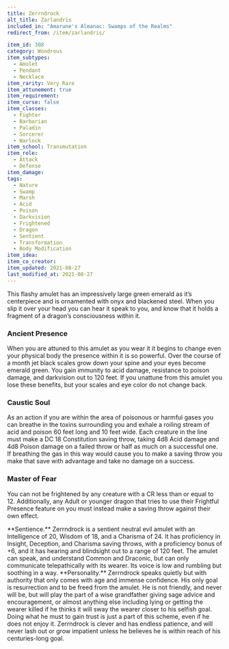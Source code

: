 ```yaml
---
title: Zerrndrock
alt_title: Zarlandris
included_in: "Amarune's Almanac: Swamps of the Realms"
redirect_from: /item/zarlandris/

item_id: 308
category: Wondrous
item_subtypes: 
  - Amulet
  - Pendant
  - Necklace
item_rarity: Very Rare
item_attunement: true
item_requirement: 
item_curse: false
item_classes: 
  - Fighter
  - Barbarian
  - Paladin
  - Sorcerer
  - Warlock
item_school: Transmutation
item_role: 
  - Attack
  - Defense
item_damage: 
tags:
  - Nature
  - Swamp
  - Marsh
  - Acid
  - Poison
  - Darkvision
  - Frightened
  - Dragon
  - Sentient
  - Transformation
  - Body Modification
item_idea: 
item_co_creator: 
item_updated: 2021-08-27
last_modified_at: 2021-08-27
---
```



This flashy amulet has an impressively large green emerald as it’s centerpiece and is ornamented with onyx and blackened steel. When you slip it over your head you can hear it speak to you, and know that it holds a fragment of a dragon’s consciousness within it.

### Ancient Presence
When you are attuned to this amulet as you wear it it begins to change even your physical body the presence within it is so powerful. Over the course of a month jet black scales grow down your spine and your eyes become emerald green. You gain immunity to acid damage, resistance to poison damage, and darkvision out to 120 feet. If you unattune from this amulet you lose these benefits, but your scales and eye color do not change back.

### Caustic Soul
As an action if you are within the area of poisonous or harmful gases you can breathe in the toxins surrounding you and exhale a roiling stream of acid and poison 60 feet long and 10 feet wide. Each creature in the line must make a DC 18 Constitution saving throw, taking 4d8 Acid damage and 4d8 Poison damage on a failed throw or half as much on a successful one. If breathing the gas in this way would cause you to make a saving throw you make that save with advantage and take no damage on a success.

### Master of Fear
You can not be frightened by any creature with a CR less than or equal to 12. Additionally, any Adult or younger dragon that tries to use their Frightful Presence feature on you must instead make a saving throw against their own effect.

<div class="sentience">
**Sentience.** Zerrndrock is a sentient neutral evil amulet with an Intelligence of 20, Wisdom of 18, and a Charisma of 24. It has proficiency in Insight, Deception, and Charisma saving throws, with a proficiency bonus of +6, and it has hearing and blindsight out to a range of 120 feet. The amulet can speak, and understand Common and Draconic, but can only communicate telepathically with its wearer. Its voice is low and rumbling but soothing in a way.  
**Personality.** Zerrndrock speaks quietly but with authority that only comes with age and immense confidence. His only goal is resurrection and to be freed from the amulet. He is not friendly, and never will be, but will play the part of a wise grandfather giving sage advice and encouragement, or almost anything else including lying or getting the wearer killed if he thinks it will sway the wearer closer to his selfish goal. Doing what he must to gain trust is just a part of this scheme, even if he does not enjoy it. Zerrndrock is clever and has endless patience, and will never lash out or grow impatient unless he believes he is within reach of his centuries-long goal.
</div>
